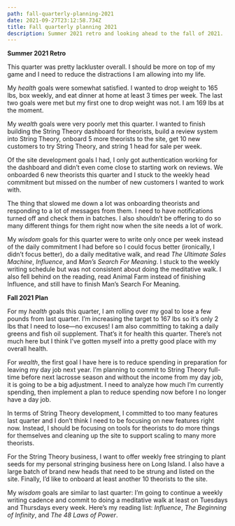 ```yaml
---
path: fall-quarterly-planning-2021
date: 2021-09-27T23:12:58.734Z
title: Fall quarterly planning 2021
description: Summer 2021 retro and looking ahead to the fall of 2021.
---
```

**Summer 2021 Retro**

This quarter was pretty lackluster overall. I should be more on top of my game and I need to reduce the distractions I am allowing into my life.

My *health* goals were somewhat satisfied. I wanted to drop weight to 165 lbs, box weekly, and eat dinner at home at least 3 times per week. The last two goals were met but my first one to drop weight was not. I am 169 lbs at the moment.

My *wealth* goals were very poorly met this quarter. I wanted to finish building the String Theory dashboard for theorists, build a review system into String Theory, onboard 5 more theorists to the site, get 10 new customers to try String Theory, and string 1 head for sale per week. 

Of the site development goals I had, I only got authentication working for the dashboard and didn’t even come close to starting work on reviews. We onboarded 6 new theorists this quarter and I stuck to the weekly head commitment but missed on the number of new customers I wanted to work with.

The thing that slowed me down a lot was onboarding theorists and responding to a lot of messages from them. I need to have notifications turned off and check them in batches. I also shouldn’t be offering to do so many different things for them right now when the site needs a lot of work.

My *wisdom* goals for this quarter were to write only once per week instead of the daily commitment I had before so I could focus better (ironically, I didn’t focus better), do a daily meditative walk, and read *The Ultimate Sales Machine*, *Influence*, and *Man’s Search For Meaning*. I stuck to the weekly writing schedule but was not consistent about doing the meditative walk. I also fell behind on the reading, read Animal Farm instead of finishing Influence, and still have to finish Man’s Search For Meaning.

**Fall 2021 Plan**

For my *health* goals this quarter, I am rolling over my goal to lose a few pounds from last quarter. I’m increasing the target to 167 lbs so it’s only 2 lbs that I need to lose—no excuses! I am also committing to taking a daily greens and fish oil supplement. That’s it for health this quarter. There’s not much here but I think I’ve gotten myself into a pretty good place with my overall health.

For *wealth*, the first goal I have here is to reduce spending in preparation for leaving my day job next year. I’m planning to commit to String Theory full-time before next lacrosse season and without the income from my day job, it is going to be a big adjustment. I need to analyze how much I’m currently spending, then implement a plan to reduce spending now before I no longer have a day job. 

In terms of String Theory development, I committed to too many features last quarter and I don’t think I need to be focusing on new features right now. Instead, I should be focusing on tools for theorists to do more things for themselves and cleaning up the site to support scaling to many more theorists.

For the String Theory business, I want to offer weekly free stringing to plant seeds for my personal stringing business here on Long Island. I also have a large batch of brand new heads that need to be strung and listed on the site. Finally, I’d like to onboard at least another 10 theorists to the site.

My *wisdom* goals are similar to last quarter: I’m going to continue a weekly writing cadence and commit to doing a meditative walk at least on Tuesdays and Thursdays every week. Here’s my reading list: *Influence*, *The Beginning of Infinity*, and *The 48 Laws of Power*.